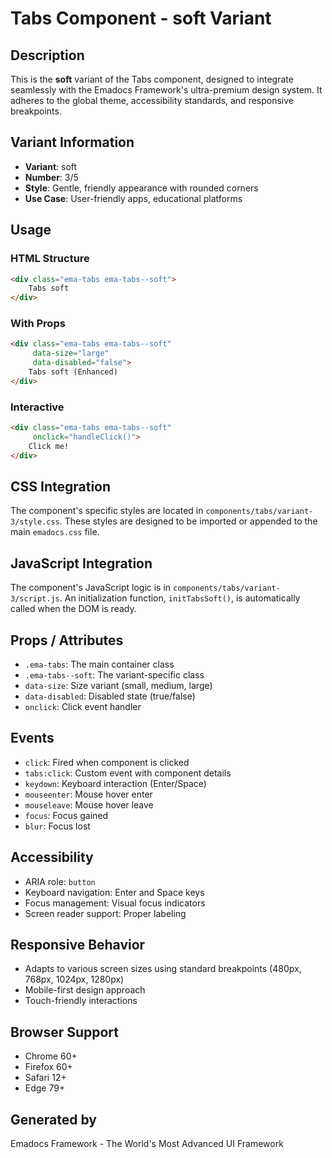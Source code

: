 # Tabs Component - soft Variant

## Description
This is the **soft** variant of the Tabs component, designed to integrate seamlessly with the Emadocs Framework's ultra-premium design system. It adheres to the global theme, accessibility standards, and responsive breakpoints.

## Variant Information
- **Variant**: soft
- **Number**: 3/5
- **Style**: Gentle, friendly appearance with rounded corners
- **Use Case**: User-friendly apps, educational platforms

## Usage

### HTML Structure
```html
<div class="ema-tabs ema-tabs--soft">
    Tabs soft
</div>
```

### With Props
```html
<div class="ema-tabs ema-tabs--soft" 
     data-size="large" 
     data-disabled="false">
    Tabs soft (Enhanced)
</div>
```

### Interactive
```html
<div class="ema-tabs ema-tabs--soft" 
     onclick="handleClick()">
    Click me!
</div>
```

## CSS Integration
The component's specific styles are located in `components/tabs/variant-3/style.css`. These styles are designed to be imported or appended to the main `emadocs.css` file.

## JavaScript Integration
The component's JavaScript logic is in `components/tabs/variant-3/script.js`. An initialization function, `initTabsSoft()`, is automatically called when the DOM is ready.

## Props / Attributes
- `.ema-tabs`: The main container class
- `.ema-tabs--soft`: The variant-specific class
- `data-size`: Size variant (small, medium, large)
- `data-disabled`: Disabled state (true/false)
- `onclick`: Click event handler

## Events
- `click`: Fired when component is clicked
- `tabs:click`: Custom event with component details
- `keydown`: Keyboard interaction (Enter/Space)
- `mouseenter`: Mouse hover enter
- `mouseleave`: Mouse hover leave
- `focus`: Focus gained
- `blur`: Focus lost

## Accessibility
- ARIA role: `button`
- Keyboard navigation: Enter and Space keys
- Focus management: Visual focus indicators
- Screen reader support: Proper labeling

## Responsive Behavior
- Adapts to various screen sizes using standard breakpoints (480px, 768px, 1024px, 1280px)
- Mobile-first design approach
- Touch-friendly interactions

## Browser Support
- Chrome 60+
- Firefox 60+
- Safari 12+
- Edge 79+

## Generated by
Emadocs Framework - The World's Most Advanced UI Framework

